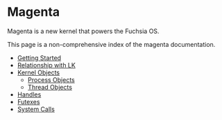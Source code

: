 # Magenta

Magenta is a new kernel that powers the Fuchsia OS.

This page is a non-comprehensive index of the magenta documentation.

+ [Getting Started](getting_started.md)
+ [Relationship with LK](mg_and_lk.md)
+ [Kernel Objects](kernel_objects.md)
    + [Process Objects](process_object.md)
    + [Thread Objects](thread_object.md)
+ [Handles](handles.md)
+ [Futexes](futex.md)
+ [System Calls](syscalls.md)
